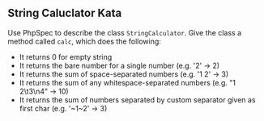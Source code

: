 ## String Caluclator Kata

Use PhpSpec to describe the class `StringCalculator`. Give the class a method called `calc`, which does the following:

 - It returns 0 for empty string
 - It returns the bare number for a single number
   (e.g. '2' -> 2)
 - It returns the sum of space-separated numbers
   (e.g. '1 2' -> 3)
 - It returns the sum of any whitespace-separated numbers
   (e.g. "1  2\t3\n4" -> 10)
- It returns the sum of numbers separated by custom separator given as first char
    (e.g. '~1~2' -> 3)